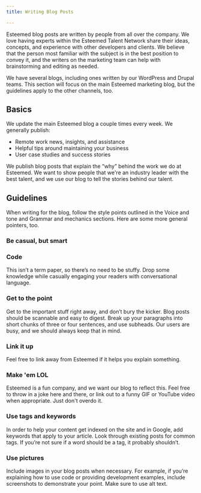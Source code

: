 ```yaml
---
title: Writing Blog Posts

---
```

Esteemed blog posts are written by people from all over the company. We love having experts within the Esteemed Talent Network share their ideas, concepts, and experience with other developers and clients. We believe that the person most familiar with the subject is in the best position to convey it, and the writers on the marketing team can help with brainstorming and editing as needed.

We have several blogs, including ones written by our WordPress and Drupal teams. This section will focus on the main Esteemed marketing blog, but the guidelines apply to the other channels, too.

## Basics

We update the main Esteemed blog a couple times every week. We generally publish:

* Remote work news, insights, and assistance
* Helpful tips around maintaining your business
* User case studies and success stories

We publish blog posts that explain the “why” behind the work we do at Esteemed. We want to show people that we're an industry leader with the best talent, and we use our blog to tell the stories behind our talent.

## Guidelines

When writing for the blog, follow the style points outlined in the Voice and tone and Grammar and mechanics sections. Here are some more general pointers, too.

### Be casual, but smart

### Code

This isn’t a term paper, so there’s no need to be stuffy. Drop some knowledge while casually engaging your readers with conversational language.

### Get to the point

Get to the important stuff right away, and don’t bury the kicker. Blog posts should be scannable and easy to digest. Break up your paragraphs into short chunks of three or four sentences, and use subheads. Our users are busy, and we should always keep that in mind.

### Link it up

Feel free to link away from Esteemed if it helps you explain something.

### Make 'em LOL

Esteemed is a fun company, and we want our blog to reflect this. Feel free to throw in a joke here and there, or link out to a funny GIF or YouTube video when appropriate. Just don't overdo it.

### Use tags and keywords

In order to help your content get indexed on the site and in Google, add keywords that apply to your article. Look through existing posts for common tags. If you’re not sure if a word should be a tag, it probably shouldn’t.

### Use pictures

Include images in your blog posts when necessary. For example, if you’re explaining how to use code or providing development examples, include screenshots to demonstrate your point. Make sure to use alt text.